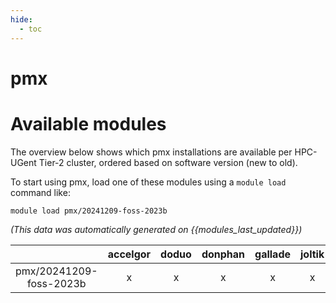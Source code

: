 ```yaml
---
hide:
  - toc
---
```


pmx
===

# Available modules


The overview below shows which pmx installations are available per HPC-UGent Tier-2 cluster, ordered based on software version (new to old).

To start using pmx, load one of these modules using a `module load` command like:

```shell
module load pmx/20241209-foss-2023b
```

*(This data was automatically generated on {{modules_last_updated}})*  

| |accelgor|doduo|donphan|gallade|joltik|shinx|skitty|
| :---: | :---: | :---: | :---: | :---: | :---: | :---: | :---: |
|pmx/20241209-foss-2023b|x|x|x|x|x|x|x|
